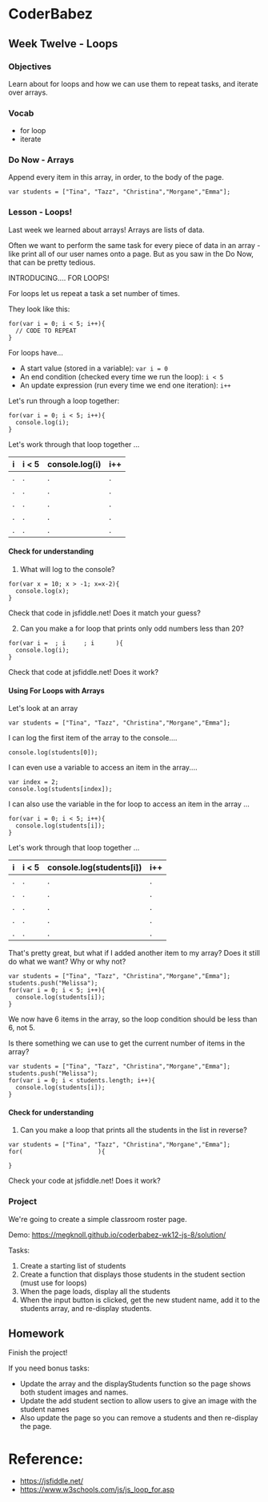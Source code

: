 # CoderBabez

##  Week Twelve - Loops

### Objectives
Learn about for loops and how we can use them to repeat tasks, and iterate over arrays.

### Vocab
* for loop
* iterate

### Do Now - Arrays
Append every item in this array, in order, to the body of the page.
```
var students = ["Tina", "Tazz", "Christina","Morgane","Emma"];
```

### Lesson - Loops!

Last week we learned about arrays! Arrays are lists of data.

Often we want to perform the same task for every piece of data in an array - like print all of our user names onto a page. But as you saw in the Do Now, that can be pretty tedious.

INTRODUCING.... FOR LOOPS!

For loops let us repeat a task a set number of times.

They look like this:
```
for(var i = 0; i < 5; i++){
  // CODE TO REPEAT
}
```

For loops have...
* A start value (stored in a variable): `var i = 0`
* An end condition (checked every time we run the loop): `i < 5`
* An update expression (run every time we end one iteration): `i++`

Let's run through a loop together:
```
for(var i = 0; i < 5; i++){
  console.log(i);
}
```

Let's work through that loop together ...

| i | i < 5 | console.log(i)  | i++ |
| -----------|-------------| -----| -----|
| .| .| .| .|
| .| .| .| .|
| .| .| .| .|
| .| .| .| .|
| .| .| .| .|

#### Check for understanding

1. What will log to the console?
```
for(var x = 10; x > -1; x=x-2){
  console.log(x);
}
```
Check that code in jsfiddle.net! Does it match your guess?


2. Can you make a for loop that prints only odd numbers less than 20?
```
for(var i =  ; i     ; i      ){
  console.log(i);
}
```
Check that code at jsfiddle.net! Does it work?

#### Using For Loops with Arrays

Let's look at an array
```
var students = ["Tina", "Tazz", "Christina","Morgane","Emma"];
```
I can log the first item of the array to the console....
```
console.log(students[0]);
```
I can even use a variable to access an item in the array....
```
var index = 2;
console.log(students[index]);
```
I can also use the variable in the for loop to access an item in the array ...

```
for(var i = 0; i < 5; i++){
  console.log(students[i]);
}
```
Let's work through that loop together ...

| i | i < 5 | console.log(students[i])  | i++ |
| -----------|-------------| -----| -----|
| .| .| .| .|
| .| .| .| .|
| .| .| .| .|
| .| .| .| .|
| .| .| .| .|

That's pretty great, but what if I added another item to my array? Does it still do what we want? Why or why not?
```
var students = ["Tina", "Tazz", "Christina","Morgane","Emma"];
students.push("Melissa");
for(var i = 0; i < 5; i++){
  console.log(students[i]);
}
```
We now have 6 items in the array, so the loop condition should be less than 6, not 5.

Is there something we can use to get the current number of items in the array?
```
var students = ["Tina", "Tazz", "Christina","Morgane","Emma"];
students.push("Melissa");
for(var i = 0; i < students.length; i++){
  console.log(students[i]);
}
```
#### Check for understanding

1. Can you make a loop that prints all the students in the list in reverse?
```
var students = ["Tina", "Tazz", "Christina","Morgane","Emma"];
for(                     ){

}
```
Check your code at jsfiddle.net! Does it work?

### Project

We're going to create a simple classroom roster page.

Demo:
https://megknoll.github.io/coderbabez-wk12-js-8/solution/

Tasks:
1. Create a starting list of students
2. Create a function that displays those students in the student section (must use for loops)
3. When the page loads, display all the students
4. When the input button is clicked, get the new student name, add it to the students array, and re-display students.

## Homework

Finish the project!

If you need bonus tasks:
* Update the array and the displayStudents function so the page shows both student images and names.
* Update the add student section to allow users to give an image with the student names
* Also update the page so you can remove a students and then re-display the page.

# Reference:

* https://jsfiddle.net/
* https://www.w3schools.com/js/js_loop_for.asp
